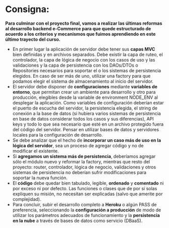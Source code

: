# Consigna: 
**Para culminar con el proyecto final, vamos a realizar las últimas reformas al desarrollo backend e-Commerce para que quede estructurado de acuerdo a los criterios y mecanismos que fuimos aprendiendo en este último trayecto del curso.**
- En primer lugar la aplicación de servidor debe tener sus **capas MVC** bien definidas y en archivos separados. Debe existir la capa de ruteo, el controlador, la capa de lógica de negocio con los casos de uso y las validaciones y la capa de persistencia con los DAOs/DTOs o Repositories necesarios para soportar el o los sistemas de persistencia elegidos. En caso de ser más de uno, utilizar una factory para que podamos elegir el sistema de almacenamiento al inicio del servidor.
- El servidor debe disponer de **configuraciones** mediante **variables de entorno**, que permitan crear un ambiente para desarrollo y otro para producción, elegibles desde la variable de environment NODE_ENV al desplegar la aplicación. Como variables de configuración deberían estar el puerto de escucha del servidor, la persistencia elegida, el string de conexión a la base de datos (si hubiera varios sistemas de persistencia en base de datos considerar todos los casos y sus diferencias), API keys y todo lo que sea necesario que esté en un archivo protegido fuera del código del servidor. Pensar en utilizar bases de datos y servidores locales para la configuración de desarrollo.
- Se debe analizar que el hecho de **incorporar un caso más de uso en la lógica del servidor**, sea un proceso de agregar código y no de modificar el existente.
- Si **agregamos un sistema más de persistencia**, deberíamos agregar sólo el módulo nuevo y reformar la factory, mientras que resto del proyecto: router, controlador, lógica de negocio, validaciones y otros sistemas de persistencia no deberían sufrir modificaciones para soportar la nueva función.
- El **código** debe quedar bien tabulado, legible, **ordenado** y **comentado** ni por exceso ni por defecto. Las funciones o clases que de por sí solas expliquen su misión, no necesitan ser explicadas (salvo que amerite por complejidad).
- Para concluir, subir el desarrollo completo a **Heroku** o algún PASS de preferencia, seleccionando la **configuración a producción** de modo de utilizar los parámetros adecuados de funcionamiento y la **persistencia en la nube** a través de bases de datos como servicio (DBaaS).